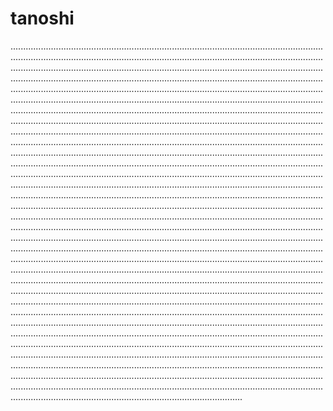 # tanoshi
........................................................................................................................................................................................................................................................................................................................................................................................................................................................................................................................................................................................................................................................................................................................................................................................................................................................................................................................................................................................................................................................................................................................................................................................................................................................................................................................................................................................................................................................................................................................................................................................................................................................................................................................................................................................................................................................................................................................................................................................................................................................................................................................................................................................................................................................................................................................................................................................................................................................................................................................................................................................................................................................................................................................................................................................................................................................................................................................................................................................................................................................................................................................................................................................................................................................................................................................................................................................................................................................................................................................................................................................................................................................................................................................................................................................................................................................................................................................................................................................................................................................................................................................................................................................................................................................................................................................................................